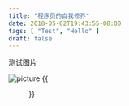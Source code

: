 ```yaml
---
title: "程序员的自我修养"
date: 2018-05-02T19:43:55+08:00
tags: [ "Test", "Hello" ]
draft: false
---
```


测试图片

![picture](/rust-logo-blk.png)
{{<figure src="/rust-logo-blk.png" width="400px" >}}
